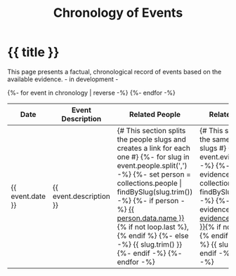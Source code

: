 ﻿---
layout: "layout.njk"
title: "Chronology of Events"
---
<h1>{{ title }}</h1>
<p>This page presents a factual, chronological record of events based on the available evidence. - in development - </p>

<table class="table">
  <thead>
    <tr>
      <th>Date</th>
      <th>Event Description</th>
      <th>Related People</th>
      <th>Related Evidence</th>
    </tr>
  </thead>
  <tbody>
  {%- for event in chronology | reverse -%}
    <tr>
      <td>{{ event.date }}</td>
      <td>{{ event.description }}</td>
      <td>
        {# This section splits the people slugs and creates a link for each one #}
        {%- for slug in event.people.split(',') -%}
          {%- set person = collections.people | findBySlug(slug.trim()) -%}
          {%- if person -%}
            <a href="{{ person.url }}">{{ person.data.name }}</a>{% if not loop.last %}, {% endif %}
          {%- else -%}
            <span class="tag is-danger">{{ slug.trim() }}</span>
          {%- endif -%}
        {%- endfor -%}
      </td>
      <td>
        {# This section does the same for evidence slugs #}
        {%- for slug in event.evidence.split(',') -%}
          {%- set evidence_item = collections.evidence | findBySlug(slug.trim()) -%}
          {%- if evidence_item -%}
            <a href="{{ evidence_item.url }}">{{ evidence_item.data.title }}</a>{% if not loop.last %}, {% endif %}
          {%- else -%}
            <span class="tag is-danger">{{ slug.trim() }}</span>
          {%- endif -%}
        {%- endfor -%}
      </td>
    </tr>
  {%- endfor -%}
  </tbody>
</table>